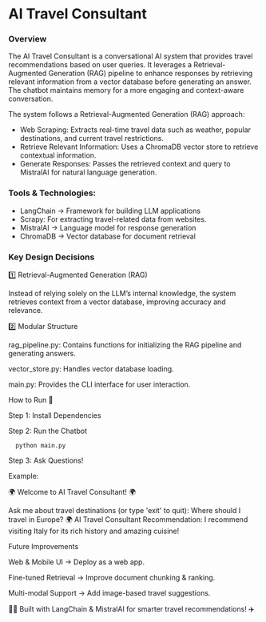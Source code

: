 # AI Travel Consultant

### Overview

The AI Travel Consultant is a conversational AI system that provides travel recommendations based on user queries. It leverages a Retrieval-Augmented Generation (RAG) pipeline to enhance responses by retrieving relevant information from a vector database before generating an answer. The chatbot maintains memory for a more engaging and context-aware conversation.

The system follows a Retrieval-Augmented Generation (RAG) approach:
- Web Scraping: Extracts real-time travel data such as weather, popular destinations, and current travel restrictions.
- Retrieve Relevant Information: Uses a ChromaDB vector store to retrieve contextual information.
- Generate Responses: Passes the retrieved context and query to MistralAI for natural language generation.

### Tools & Technologies:

- LangChain → Framework for building LLM applications
-  Scrapy: For extracting travel-related data from websites.
- MistralAI → Language model for response generation
- ChromaDB → Vector database for document retrieval


### Key Design Decisions

1️⃣ Retrieval-Augmented Generation (RAG)

Instead of relying solely on the LLM’s internal knowledge, the system retrieves context from a vector database, improving accuracy and relevance.

2️⃣ Modular Structure

rag_pipeline.py: Contains functions for initializing the RAG pipeline and generating answers.

vector_store.py: Handles vector database loading.

main.py: Provides the CLI interface for user interaction.

How to Run 🚀

Step 1: Install Dependencies

       
Step 2: Run the Chatbot

      python main.py

Step 3: Ask Questions!

Example:

🌍 Welcome to AI Travel Consultant! 🌍

Ask me about travel destinations (or type 'exit' to quit): Where should I travel in Europe?
🌍 AI Travel Consultant Recommendation:
I recommend visiting Italy for its rich history and amazing cuisine!

Future Improvements

Web & Mobile UI → Deploy as a web app.

Fine-tuned Retrieval → Improve document chunking & ranking.

Multi-modal Support → Add image-based travel suggestions.

👨‍💻 Built with LangChain & MistralAI for smarter travel recommendations! ✈️


